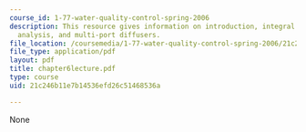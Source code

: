```yaml
---
course_id: 1-77-water-quality-control-spring-2006
description: This resource gives information on introduction, integral analysis dimensional
  analysis, and multi-port diffusers.
file_location: /coursemedia/1-77-water-quality-control-spring-2006/21c246b11e7b14536efd26c51468536a_chapter6lecture.pdf
file_type: application/pdf
layout: pdf
title: chapter6lecture.pdf
type: course
uid: 21c246b11e7b14536efd26c51468536a

---
```

None